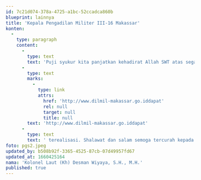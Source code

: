 ```yaml
---
id: 7c21d074-378a-4725-a1bc-52ccadca860b
blueprint: lainnya
title: 'Kepala Pengadilan Militer III-16 Makassar'
konten:
  -
    type: paragraph
    content:
      -
        type: text
        text: 'Puji syukur kita panjatkan kehadirat Allah SWT atas segala rahmat dan karuniaNya sehingga website resmi Pengadilan Militer III-16 Makassar dengan alamat :'
      -
        type: text
        marks:
          -
            type: link
            attrs:
              href: 'http://www.dilmil-makassar.go.iddapat'
              rel: null
              target: null
              title: null
        text: 'http://www.dilmil-makassar.go.iddapat'
      -
        type: text
        text: ' terealisasi. Shalawat dan salam semoga tercurah kepada junjungan kita Nabi Muhammad SAW. Website Pengadilan Militer III-16 Makassar ini merupakan media informasi yang dapat dimanfaatkan tidak hanya di lingkungan Pengadilan Militer III-16 Makassar, tetapi juga masyarakat umum secara luas. Pengadilan Militer III-16 Makassar berupaya memberikan pelayanan hukum kepada para pencari keadilan dengan meningkatkan kredibilitas dan transparansi Badan Peradilan guna menuju terwujudnya Peradilan yang Agung dengan berdasarkan Undang Undang No. 25 Tahun 2009 tentang Pelayanan Publik'
foto: pgs2.jpeg
updated_by: b508b92f-3365-4525-87cb-07d49957fd67
updated_at: 1660425164
nama: 'Kolonel Laut (Kh) Desman Wiyaya, S.H., M.H.'
published: true
---
```


